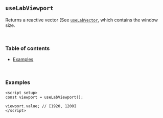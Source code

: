 ## `useLabViewport` <!-- omit in toc -->

Returns a reactive vector (See [`useLabVector`](https://github.com/kinematic-lab/kinematic-lab/tree/main/packages/nuxt/docs/core/use-lab-vector.md), which contains the window size.

<br />

### Table of contents <!-- omit in toc -->

-   [Examples](#examples)

<br />

### Examples

```vue
<script setup>
const viewport = useLabViewport();

viewport.value; // [1920, 1200]
</script>
```
